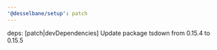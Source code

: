 ```yaml
---
'@desselbane/setup': patch
---
```


deps: [patch|devDependencies] Update package tsdown from 0.15.4 to 0.15.5
